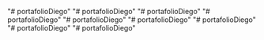 "# portafolioDiego" 
"# portafolioDiego" 
"# portafolioDiego" 
"# portafolioDiego" 
"# portafolioDiego" 
"# portafolioDiego" 
"# portafolioDiego" 
"# portafolioDiego" 
"# portafolioDiego" 
